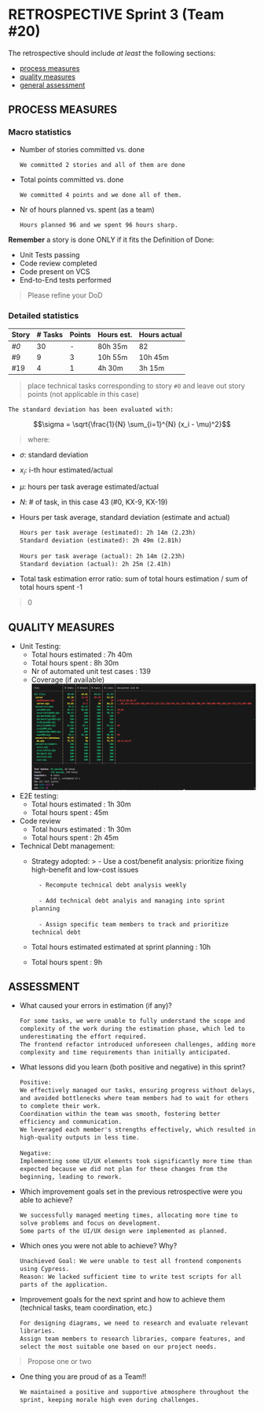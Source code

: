 RETROSPECTIVE Sprint 3 (Team #20)
=====================================

The retrospective should include _at least_ the following
sections:

- [process measures](#process-measures)
- [quality measures](#quality-measures)
- [general assessment](#assessment)

## PROCESS MEASURES 

### Macro statistics

- Number of stories committed vs. done

      We committed 2 stories and all of them are done 

- Total points committed vs. done

      We committed 4 points and we done all of them.

- Nr of hours planned vs. spent (as a team)

      Hours planned 96 and we spent 96 hours sharp.

**Remember**  a story is done ONLY if it fits the Definition of Done:
 
- Unit Tests passing 
- Code review completed
- Code present on VCS
- End-to-End tests performed

> Please refine your DoD 

### Detailed statistics

| Story  | # Tasks | Points | Hours est. | Hours actual |
|--------|---------|--------|------------|--------------|
| _#0_   |   30    |    -   |   80h 35m  |      82      |
|  #9    |   9     |    3   |   10h 55m  |   10h 45m    |
|  #19   |   4     |    1   |     4h 30m |    3h 15m    |

   

> place technical tasks corresponding to story `#0` and leave out story points (not applicable in this case)

    The standard deviation has been evaluated with: 

  $$\sigma = \sqrt{\frac{1}{N} \sum_{i=1}^{N} (x_i - \mu)^2}$$
  > where:

- $\sigma$: standard deviation
- $x_i$: i-th hour estimated/actual
- $\mu$: hours per task average estimated/actual
- $N$: # of task, in this case 43 (#0, KX-9, KX-19)

- Hours per task average, standard deviation (estimate and actual)

      Hours per task average (estimated): 2h 14m (2.23h) 
      Standard deviation (estimated): 2h 49m (2.81h)

      Hours per task average (actual): 2h 14m (2.23h)
      Standard deviation (actual): 2h 25m (2.41h)


- Total task estimation error ratio: sum of total hours estimation / sum of total hours spent -1

> 0

  
## QUALITY MEASURES 

- Unit Testing:
  - Total hours estimated : 7h 40m
  - Total hours spent : 8h 30m
  - Nr of automated unit test cases : 139
  - Coverage (if available)
   ![Alt text](./immagini/testCoverage.png)
- E2E testing:
  - Total hours estimated : 1h 30m
  - Total hours spent :  45m
- Code review 
  - Total hours estimated : 1h 30m
  - Total hours spent : 2h 45m
- Technical Debt management:
  - Strategy adopted: 
        >
          - Use a cost/benefit analysis: prioritize fixing high-benefit and low-cost issues

          - Recompute technical debt analysis weekly

          - Add technical debt analyis and managing into sprint planning

          - Assign specific team members to track and prioritize technical debt

  - Total hours estimated estimated at sprint planning : 10h
  - Total hours spent : 9h
  


## ASSESSMENT

- What caused your errors in estimation (if any)?

      For some tasks, we were unable to fully understand the scope and complexity of the work during the estimation phase, which led to underestimating the effort required.
      The frontend refactor introduced unforeseen challenges, adding more complexity and time requirements than initially anticipated.

- What lessons did you learn (both positive and negative) in this sprint?

      Positive:
      We effectively managed our tasks, ensuring progress without delays, and avoided bottlenecks where team members had to wait for others to complete their work.
      Coordination within the team was smooth, fostering better efficiency and communication.
      We leveraged each member's strengths effectively, which resulted in high-quality outputs in less time.

      Negative:
      Implementing some UI/UX elements took significantly more time than expected because we did not plan for these changes from the beginning, leading to rework.


- Which improvement goals set in the previous retrospective were you able to achieve?

      We successfully managed meeting times, allocating more time to solve problems and focus on development.
      Some parts of the UI/UX design were implemented as planned.

  
- Which ones you were not able to achieve? Why?

      Unachieved Goal: We were unable to test all frontend components using Cypress.
      Reason: We lacked sufficient time to write test scripts for all parts of the application.


- Improvement goals for the next sprint and how to achieve them (technical tasks, team coordination, etc.)

      For designing diagrams, we need to research and evaluate relevant libraries.
      Assign team members to research libraries, compare features, and select the most suitable one based on our project needs.


> Propose one or two

- One thing you are proud of as a Team!!

      We maintained a positive and supportive atmosphere throughout the sprint, keeping morale high even during challenges.
